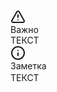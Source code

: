 
<div class="el-div"><div data-callout-metadata="" data-callout-fold="" data-callout="warning" class="callout" style=" margin: 0px;"><div class="callout-title" dir="auto"><div class="callout-icon"><svg xmlns="http://www.w3.org/2000/svg" width="24" height="24" viewBox="0 0 24 24" fill="none" stroke="currentColor" stroke-width="2" stroke-linecap="round" stroke-linejoin="round" class="svg-icon lucide-alert-triangle"><path d="m21.73 18-8-14a2 2 0 0 0-3.48 0l-8 14A2 2 0 0 0 4 21h16a2 2 0 0 0 1.73-3"></path><path d="M12 9v4"></path><path d="M12 17h.01"></path></svg></div><div class="callout-title-inner">Важно</div></div><div class="callout-content">
<p dir="auto" style=" margin: 0px;">ТЕКСТ</p>
</div></div></div>

<div class="el-div"><div data-callout-metadata="" data-callout-fold="" data-callout="info" class="callout" style=" margin: 0px;"><div class="callout-title" dir="auto"><div class="callout-icon"><svg xmlns="http://www.w3.org/2000/svg" width="24" height="24" viewBox="0 0 24 24" fill="none" stroke="currentColor" stroke-width="2" stroke-linecap="round" stroke-linejoin="round" class="svg-icon lucide-info"><circle cx="12" cy="12" r="10"></circle><path d="M12 16v-4"></path><path d="M12 8h.01"></path></svg></div><div class="callout-title-inner">Заметка</div></div><div class="callout-content">
<p dir="auto" style="line-height: 1.5; margin: 0px;">ТЕКСТ</p>
</div></div></div>

